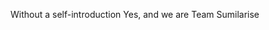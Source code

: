 Without a self-introduction
Yes, and we are Team Sumilarise

<!---
TeamSumilarise/TeamSumilarise is a ✨ special ✨ repository because its `README.md` (this file) appears on your GitHub profile.
You can click the Preview link to take a look at your changes.
--->
